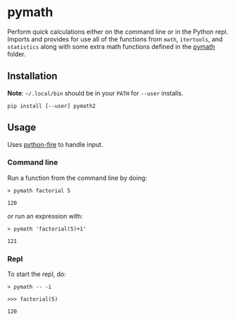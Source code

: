 # pymath

Perform quick calculations either on the command line or in the Python repl. Imports and provides for use all of the functions from `math`, `itertools`, and `statistics` along with some extra math functions defined in the [pymath](https://github.com/cjbassi/pymath/tree/master/pymath) folder.

## Installation

**Note**: `~/.local/bin` should be in your `PATH` for `--user` installs.

```shell
pip install [--user] pymath2
```

## Usage

Uses [python-fire](https://github.com/google/python-fire) to handle input.

### Command line

Run a function from the command line by doing:

```shell
> pymath factorial 5

120
```

or run an expression with:

```shell
> pymath 'factorial(5)+1'

121
```

### Repl

To start the repl, do:

```shell
> pymath -- -i

>>> factorial(5)

120
```
